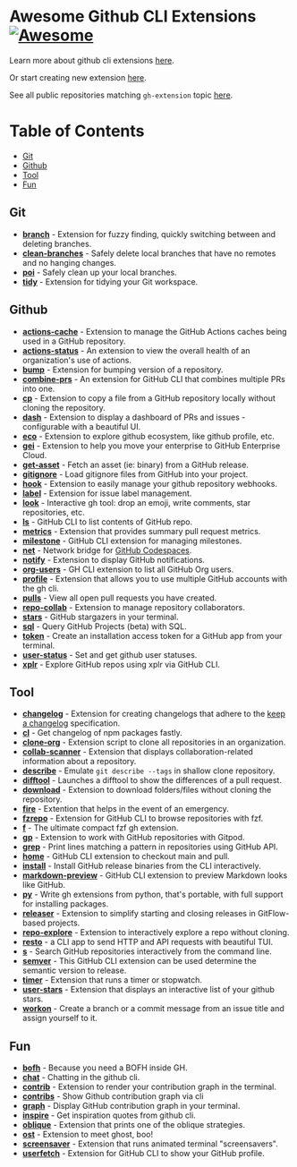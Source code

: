 # Awesome Github CLI Extensions [![Awesome](https://awesome.re/badge.svg)](https://awesome.re)

Learn more about github cli extensions [here](https://cli.github.com).

Or start creating new extension [here](https://docs.github.com/en/github-cli/github-cli/creating-github-cli-extensions).

See all public repositories matching `gh-extension` topic [here](https://github.com/topics/gh-extension).

Table of Contents
=================
* [Git](#git)
* [Github](#github)
* [Tool](#tool)
* [Fun](#fun)

## Git
* [**branch**](https://github.com/mislav/gh-branch) - Extension for fuzzy finding, quickly switching between and deleting branches.
* [**clean-branches**](https://github.com/davidraviv/gh-clean-branches) - Safely delete local branches that have no remotes and no hanging changes.
* [**poi**](https://github.com/seachicken/gh-poi) - Safely clean up your local branches.
* [**tidy**](https://github.com/HaywardMorihara/gh-tidy) - Extension for tidying your Git workspace.

## Github
* [**actions-cache**](https://github.com/actions/gh-actions-cache) - Extension to manage the GitHub Actions caches being used in a GitHub repository.
* [**actions-status**](https://github.com/rsese/gh-actions-status) - An extension to view the overall health of an organization's use of actions.
* [**bump**](https://github.com/johnmanjiro13/gh-bump) - Extension for bumping version of a repository.
* [**combine-prs**](https://github.com/rnorth/gh-combine-prs) - An extension for GitHub CLI that combines multiple PRs into one.
* [**cp**](https://github.com/mislav/gh-cp) - Extension to copy a file from a GitHub repository locally without cloning the repository.
* [**dash**](https://github.com/dlvhdr/gh-dash) - Extension to display a dashboard of PRs and issues - configurable with a beautiful UI.
* [**eco**](https://github.com/thatvegandev/gh-eco) - Extension to explore github ecosystem, like github profile, etc.
* [**gei**](https://github.com/github/gh-gei) - Extension to help you move your enterprise to GitHub Enterprise Cloud.
* [**get-asset**](https://github.com/chmouel/gh-get-asset) - Fetch an asset (ie: binary) from a GitHub release.
* [**gitignore**](https://github.com/garnertb/gh-gitignore) - Load gitignore files from GitHub into your project.
* [**hook**](https://github.com/lucasmelin/gh-hook) - Extension to easily manage your github repository webhooks.
* [**label**](https://github.com/heaths/gh-label) - Extension for issue label management.
* [**look**](https://github.com/LangLangBart/gh-look) - Interactive gh tool: drop an emoji, write comments, star repositories, etc.
* [**ls**](https://github.com/wuwe1/gh-ls) - GitHub CLI to list contents of GitHub repo.
* [**metrics**](https://github.com/hectcastro/gh-metrics) - Extension that provides summary pull request metrics.
* [**milestone**](https://github.com/valeriobelli/gh-milestone) - GitHub CLI extension for managing milestones.
* [**net**](https://github.com/github/gh-net) - Network bridge for [GitHub Codespaces](https://github.com/features/codespaces).
* [**notify**](https://github.com/meiji163/gh-notify) - Extension to display GitHub notifications.
* [**org-users**](https://github.com/yermulnik/gh-org-users) - GH CLI extension to list all GitHub Org users.
* [**profile**](https://github.com/gabe565/gh-profile) - Extension that allows you to use multiple GitHub accounts with the gh cli.
* [**pulls**](https://github.com/AaronMoat/gh-pulls) - View all open pull requests you have created.
* [**repo-collab**](https://github.com/mislav/gh-repo-collab) - Extension to manage repository collaborators.
* [**stars**](https://github.com/aymanbagabas/gh-stars) - GitHub stargazers in your terminal.
* [**sql**](https://github.com/KOBA789/gh-sql) -  Query GitHub Projects (beta) with SQL.
* [**token**](https://github.com/Link-/gh-token) -  Create an installation access token for a GitHub app from your terminal.
* [**user-status**](https://github.com/vilmibm/gh-user-status) - Set and get github user statuses.
* [**xplr**](https://github.com/sayanarijit/gh-xplr) - Explore GitHub repos using xplr via GitHub CLI.

## Tool
* [**changelog**](https://github.com/chelnak/gh-changelog) - Extension for creating changelogs that adhere to the [keep a changelog](https://keepachangelog.com/en/1.0.0/) specification.
* [**cl**](https://github.com/tmkx/gh-cl) - Get changelog of npm packages fastly.
* [**clone-org**](https://github.com/matt-bartel/gh-clone-org) - Extension script to clone all repositories in an organization.
* [**collab-scanner**](https://github.com/nicokosi/gh-collab-scanner) - Extension that displays collaboration-related information about a repository.
* [**describe**](https://github.com/proudust/gh-describe) - Emulate `git describe --tags` in shallow clone repository. 
* [**difftool**](https://github.com/speedyleion/gh-difftool) - Launches a difftool to show the differences of a pull request.
* [**download**](https://github.com/yuler/gh-download) - Extension to download folders/files without cloning the repository.
* [**fire**](https://github.com/maximousblk/gh-fire) - Extention that helps in the event of an emergency.
* [**fzrepo**](https://github.com/sheepla/gh-fzrepo) - Extension for GitHub CLI to browse repositories with fzf.
* [**f**](https://github.com/gennaro-tedesco/gh-f) - The ultimate compact fzf gh extension.
* [**gp**](https://github.com/gitpod-io/gh-gp) - Extension to work with GitHub repositories with Gitpod.
* [**grep**](https://github.com/k1LoW/gh-grep) - Print lines matching a pattern in repositories using GitHub API.
* [**home**](https://github.com/norwd/gh-home) - GitHub CLI extension to checkout main and pull.
* [**install**](https://github.com/redraw/gh-install) - Install GitHub release binaries from the CLI interactively.
* [**markdown-preview**](https://github.com/yusukebe/gh-markdown-preview) - GitHub CLI extension to preview Markdown looks like GitHub.
* [**py**](https://github.com/JessicaTegner/gh-py) - Write gh extensions from python, that's portable, with full support for installing packages.
* [**releaser**](https://github.com/carlsberg/gh-releaser) - Extension to simplify starting and closing releases in GitFlow-based projects.
* [**repo-explore**](https://github.com/samcoe/gh-repo-explore) - Extension to interactively explore a repo without cloning.
* [**resto**](https://github.com/abdfnx/gh-resto) - a CLI app to send HTTP and API requests with beautiful TUI.
* [**s**](https://github.com/gennaro-tedesco/gh-s) - Search GitHub repositories interactively from the command line.
* [**semver**](https://github.com/koozz/gh-semver) - This GitHub CLI extension can be used determine the semantic version to release.
* [**timer**](https://github.com/anmalkov/gh-timer) - Extension that runs a timer or stopwatch.
* [**user-stars**](https://github.com/korosuke613/gh-user-stars) - Extension that displays an interactive list of your github stars.
* [**workon**](https://github.com/chmouel/gh-workon/) - Create a branch or a commit message from an issue title and assign yourself to it. 

## Fun
* [**bofh**](https://github.com/fundor333/gh-bofh) - Because you need a BOFH inside GH.
* [**chat**](https://github.com/vilmibm/gh-chat) - Chatting in the github cli.
* [**contrib**](https://github.com/mislav/gh-contrib) - Extension to render your contribution graph in the terminal.
* [**contribs**](https://github.com/mintarchit/gh-contribs) - Show Github contribution graph via cli
* [**graph**](https://github.com/kawarimidoll/gh-graph) - Display GitHub contribution graph in your terminal.
* [**inspire**](https://github.com/lakuapik/gh-inspire) - Get inspiration quotes from github cli.
* [**oblique**](https://github.com/vilmibm/gh-oblique) - Extension that prints one of the oblique strategies.
* [**ost**](https://github.com/mattn/gh-ost) - Extension to meet ghost, boo!
* [**screensaver**](https://github.com/vilmibm/gh-screensaver) - Extension that runs animated terminal "screensavers".
* [**userfetch**](https://github.com/sheepla/gh-userfetch) - Extension for GitHub CLI to show your GitHub profile.
